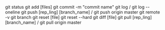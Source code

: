 git status
git add [files]
git commit -m "commit name"
git log / git log --oneline
git push [rep_ling] [branch_name] / git push origin master
git remote -v
git branch
git reset [file]
git reset --hard
git diff [file]
git pull [rep_ling] [branch_name] / git pull origin master
